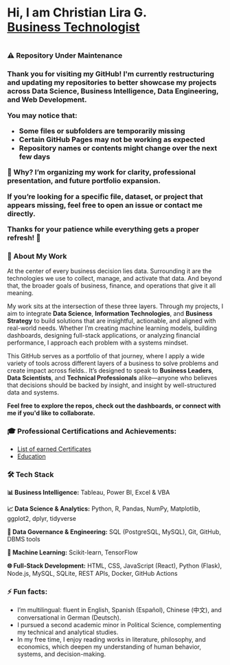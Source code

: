 <h1>Hi, I am Christian Lira G.<br/><a href="https://www.linkedin.com/in/christianlg/"> Business Technologist </a> <h1>

<h3>⚠️ Repository Under Maintenance<h3> 

Thank you for visiting my GitHub! I'm currently restructuring and updating my repositories to better showcase my projects across Data Science, Business Intelligence, Data Engineering, and Web Development.

You may notice that:
- Some files or subfolders are temporarily missing
- Certain GitHub Pages may not be working as expected
- Repository names or contents might change over the next few days

🎯 Why?
I’m organizing my work for clarity, professional presentation, and future portfolio expansion.

If you’re looking for a specific file, dataset, or project that appears missing, feel free to open an issue or contact me directly.

Thanks for your patience while everything gets a proper refresh! 🙌


<h3>🧠 About My Work</h3>

At the center of every business decision lies data. Surrounding it are the technologies we use to collect, manage, and activate that data. And beyond that, the broader goals of business, finance, and operations that give it all meaning.

My work sits at the intersection of these three layers. Through my projects, I aim to integrate **Data Science**, **Information Technologies**, and **Business Strategy** to build solutions that are insightful, actionable, and aligned with real-world needs. Whether I’m creating machine learning models, building dashboards, designing full-stack applications, or analyzing financial performance, I approach each problem with a systems mindset.

This GitHub serves as a portfolio of that journey, where I apply a wide variety of tools across different layers of a business to solve problems and create impact across fields.. It’s designed to speak to **Business Leaders**, **Data Scientists**, and **Technical Professionals** alike—anyone who believes that decisions should be backed by insight, and insight by well-structured data and systems.

**Feel free to explore the repos, check out the dashboards, or connect with me if you'd like to collaborate.**

<h3>🎓 Professional Certifications and Achievements:</h3>
<ul>
   <li><a href="https://www.linkedin.com/in/christianlg/details/certifications" target="_blank" rel="noopener noreferrer"> List of earned Certificates </a></li>
   <li><a href="https://www.linkedin.com/in/christianlg/details/education" target="_blank" rel="noopener noreferrer"> Education </a></li>
</ul>

<h3>🛠️ Tech Stack</h3>

<p><strong>📊 Business Intelligence:</strong> Tableau, Power BI, Excel & VBA</p>

<p><strong>📈 Data Science & Analytics:</strong> Python, R, Pandas, NumPy, Matplotlib, ggplot2, dplyr, tidyverse</p>

<p><strong>🔐 Data Governance & Engineering:</strong> SQL (PostgreSQL, MySQL), Git, GitHub, DBMS tools</p>

<p><strong>🤖 Machine Learning:</strong> Scikit-learn, TensorFlow </p>

<p><strong>🌐 Full-Stack Development:</strong> HTML, CSS, JavaScript (React), Python (Flask), Node.js, MySQL, SQLite, REST APIs, Docker, GitHub Actions</p>

<h3>⚡ Fun facts:</h3>
<ul>
  <li>I’m multilingual: fluent in English, Spanish (Español), Chinese (中文), and conversational in German (Deutsch).</li>
  <li>I pursued a second academic minor in Political Science, complementing my technical and analytical studies.</li>
  <li>In my free time, I enjoy reading works in literature, philosophy, and economics, which deepen my understanding of human behavior, systems, and decision-making.</li>
</ul>

<!--
**ChristianLG2/ChristianLG2** is a ✨ _special_ ✨ repository because its `README.md` (this file) appears on your GitHub profile.

Here are some ideas to get you started:

- 🔭 I’m currently working on ...
- 🌱 I’m currently learning ...
- 👯 I’m looking to collaborate on ...
- 🤔 I’m looking for help with ...
- 💬 Ask me about ...
- 📫 How to reach me: ...
- 😄 Pronouns: ...
- ⚡ Fun fact: ...
-->
